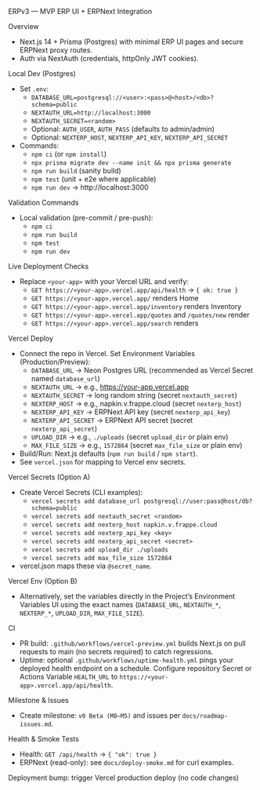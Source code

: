 ERPv3 — MVP ERP UI + ERPNext Integration

Overview

- Next.js 14 + Prisma (Postgres) with minimal ERP UI pages and secure ERPNext proxy routes.
- Auth via NextAuth (credentials, httpOnly JWT cookies).

Local Dev (Postgres)

- Set `.env`:
  - `DATABASE_URL=postgresql://<user>:<pass>@<host>/<db>?schema=public`
  - `NEXTAUTH_URL=http://localhost:3000`
  - `NEXTAUTH_SECRET=<random>`
  - Optional: `AUTH_USER`, `AUTH_PASS` (defaults to admin/admin)
  - Optional: `NEXTERP_HOST`, `NEXTERP_API_KEY`, `NEXTERP_API_SECRET`
- Commands:
  - `npm ci` (or `npm install`)
  - `npx prisma migrate dev --name init && npx prisma generate`
  - `npm run build` (sanity build)
  - `npm test` (unit + e2e where applicable)
  - `npm run dev` → http://localhost:3000

Validation Commands

- Local validation (pre-commit / pre-push):
  - `npm ci`
  - `npm run build`
  - `npm test`
  - `npm run dev`

Live Deployment Checks

- Replace `<your-app>` with your Vercel URL and verify:
  - `GET https://<your-app>.vercel.app/api/health` → `{ ok: true }`
  - `GET https://<your-app>.vercel.app/` renders Home
  - `GET https://<your-app>.vercel.app/inventory` renders Inventory
  - `GET https://<your-app>.vercel.app/quotes` and `/quotes/new` render
  - `GET https://<your-app>.vercel.app/search` renders

Vercel Deploy

- Connect the repo in Vercel. Set Environment Variables (Production/Preview):
  - `DATABASE_URL` → Neon Postgres URL (recommended as Vercel Secret named `database_url`)
  - `NEXTAUTH_URL` → e.g., https://your-app.vercel.app
  - `NEXTAUTH_SECRET` → long random string (secret `nextauth_secret`)
  - `NEXTERP_HOST` → e.g., napkin.v.frappe.cloud (secret `nexterp_host`)
  - `NEXTERP_API_KEY` → ERPNext API key (secret `nexterp_api_key`)
  - `NEXTERP_API_SECRET` → ERPNext API secret (secret `nexterp_api_secret`)
  - `UPLOAD_DIR` → e.g., `./uploads` (secret `upload_dir` or plain env)
  - `MAX_FILE_SIZE` → e.g., `1572864` (secret `max_file_size` or plain env)
- Build/Run: Next.js defaults (`npm run build` / `npm start`).
- See `vercel.json` for mapping to Vercel env secrets.

Vercel Secrets (Option A)

- Create Vercel Secrets (CLI examples):
  - `vercel secrets add database_url postgresql://user:pass@host/db?schema=public`
  - `vercel secrets add nextauth_secret <random>`
  - `vercel secrets add nexterp_host napkin.v.frappe.cloud`
  - `vercel secrets add nexterp_api_key <key>`
  - `vercel secrets add nexterp_api_secret <secret>`
  - `vercel secrets add upload_dir ./uploads`
  - `vercel secrets add max_file_size 1572864`
- vercel.json maps these via `@secret_name`.

Vercel Env (Option B)

- Alternatively, set the variables directly in the Project’s Environment Variables UI using the exact names (`DATABASE_URL`, `NEXTAUTH_*`, `NEXTERP_*`, `UPLOAD_DIR`, `MAX_FILE_SIZE`).

CI

- PR build: `.github/workflows/vercel-preview.yml` builds Next.js on pull requests to main (no secrets required) to catch regressions.
- Uptime: optional `.github/workflows/uptime-health.yml` pings your deployed health endpoint on a schedule. Configure repository Secret or Actions Variable `HEALTH_URL` to `https://<your-app>.vercel.app/api/health`.

Milestone & Issues

- Create milestone: `v0 Beta (M0–M5)` and issues per `docs/roadmap-issues.md`.

Health & Smoke Tests

- Health: `GET /api/health` → `{ "ok": true }`
- ERPNext (read-only): see `docs/deploy-smoke.md` for curl examples.

Deployment bump: trigger Vercel production deploy (no code changes)
